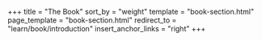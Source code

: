 +++
title = "The Book"
sort_by = "weight"
template = "book-section.html"
page_template = "book-section.html"
redirect_to = "learn/book/introduction"
insert_anchor_links = "right"
+++